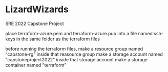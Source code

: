 # LizardWizards
SRE 2022 Capstone Project

place terraform-azure.pem and terraform-azure.pub into a file named ssh-keys in the same folder as the terraform files


before running the terraform files, make a resource group named "capstone-rg"
inside that reasource group make a storage account named "capstoneproject2022"
inside that storage account make a storage container named "terraform"
